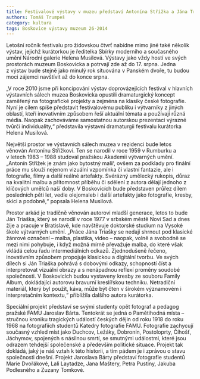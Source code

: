 ```yaml
---
title: Festivalové výstavy v muzeu představí Antonína Střížka a Jána Triašku
authors: Tomáš Trumpeš
category: kultura
tags: Boskovice výstavy muzeum 26-2014 
---
```


Letošní ročník festivalu pro židovskou čtvrť nabídne mimo jiné také několik výstav, jejichž kurátorkou je ředitelka Sbírky moderního a současného umění Národní galerie Helena Musilová. Výstavy jako vždy hostí ve svých prostorách muzeum Boskovicka a potrvají zde až do 17. srpna. Jedna z výstav bude stejně jako minulý rok situována v Panském dvoře, tu budou moci zájemci navštívit až do konce srpna.

„V roce 2010 jsme při koncipování výstav doprovázejících festival v hlavních výstavních sálech muzea Boskovicka opustili dramaturgický koncept zaměřený na fotografické projekty a zejména na klasiky české fotografie. Nyní je cílem spíše představit festivalovému publiku i výtvarníky z jiných oblastí, kteří inovativním způsobem řeší aktuální témata a používají různá média. Naopak zachováváme samostatnou autorskou prezentaci výrazné tvůrčí individuality,“ představila výstavní dramaturgii festivalu kurátorka Helena Musilová.

Největší prostor ve výstavních sálech muzea v rezidenci bude letos věnován Antonínu Střížkovi. Ten se narodil v roce 1959 v Rumburku a v letech 1983 – 1988 studoval pražskou Akademii výtvarných umění. „Antonín Střížek je znám jako bytostný malíř, ovšem za podklady pro finální práce mu slouží nejenom vizuální vzpomínka či vlastní fantazie, ale i fotografie, filmy a další reálné artefakty. Svérázný umělecký rukopis, důraz na kvalitní malbu a přítomnost příběhu či sdělení z autora dělají jednoho z klíčových umělců naší doby. V Boskovicích bude představen průřez dílem posledních pěti let, vedle olejomaleb i další artefakty jako fotografie, kresby, skici a podobně,“ popsala Helena Musilová.

Prostor arkád je tradičně věnován autorovi mladší generace, letos to bude Ján Triaška, který se narodil v roce 1977 v srbském městě Novi Sad a dnes žije a pracuje v Bratislavě, kde navštěvuje doktorské studium na Vysoké škole výtvarných umění. „Práce Jána Triašky se nedají shrnout pod klasické žánrové označení – malba, plastika, video – naopak, volně a svobodně se mezi nimi pohybuje, i když možná mírně převažuje malba, do které však vkládá celou řadu intermediálních odkazů. Zjednodušeně řečeno, inovativním způsobem propojuje klasickou a digitální tvorbu. Ve svých dílech si Ján Triaška pohrává s dobovými odkazy, schopností číst a interpretovat vizuální obrazy a s nenápadnou reflexí proměny soudobé společnosti. V Boskovicích budou vystaveny kresby ze souboru Family Album, dokládající autorovu bravurní kreslířskou techniku. Netradiční materiál, který byl použit, káva, může být čten v širokém významovém i interpretačním kontextu,“ přiblížila dalšího autora kurátorka.

Speciální projekt představí se svými studenty opět fotograf a pedagog pražské FAMU Jaroslav Bárta. Tentokrát se jedná o Pamětihodná místa –stručnou kroniku tragických událostí českých dějin od roku 1918 do roku 1968 na fotografiích studentů Katedry fotografie FAMU. Fotografie zachycují současný vzhled míst jako Duchcov, Ležáky, Dobronín, Postoloprty, Číhošť, Jáchymov, spojených s násilnou smrtí, se smutnými událostmi, které jsou odrazem tehdejší společenské a především politické situace. Projekt tak dokládá, jaký je náš vztah k této historii, a tím pádem je i zprávou o stavu společnosti dnešní. Projekt Jaroslava Bárty představí fotografie studentů Marie Dvořákové, Lali Laytadze, Jana Maštery, Petra Pustiny, Jakuba Podlesného a Zuzany Tomkové.
